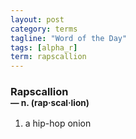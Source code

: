 ```yaml
---
layout: post
category: terms
tagline: "Word of the Day"
tags: [alpha_r]
term: rapscallion
---
```


<h3>Rapscallion<br/> <small>&mdash; n. (rap<span>&middot;</span>scal<span>&middot;</span>lion)</small></h3>
<p><ol>
<li>a hip-hop onion</li>
</ol></p>

